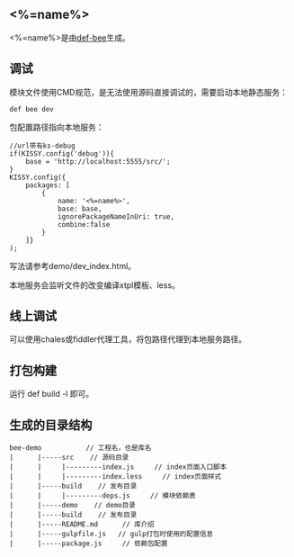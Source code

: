 ## <%=name%>

<%=name%>是由[def-bee](http://def.taobao.net/doc/#@ali/def-bee)生成。

## 调试

模块文件使用CMD规范，是无法使用源码直接调试的，需要启动本地静态服务：

    def bee dev


包配置路径指向本地服务：

    //url带有ks-debug
    if(KISSY.config('debug')){
        base = 'http://localhost:5555/src/';
    }
    KISSY.config({
        packages: [
            {
                name: '<%=name%>',
                base: base,
                ignorePackageNameInUri: true,
                combine:false
            }
        ]}
    );
    
写法请参考demo/dev_index.html。

本地服务会监听文件的改变编译xtpl模板、less。

## 线上调试

可以使用chales或fiddler代理工具，将包路径代理到本地服务路径。

## 打包构建

运行 def build -l 即可。

## 生成的目录结构

    bee-demo           // 工程名，也是库名
    |      |-----src    // 源码目录
    |      |     |---------index.js     // index页面入口脚本
    |      |     |---------index.less     // index页面样式
    |      |-----build    // 发布目录
    |      |     |---------deps.js     // 模块依赖表
    |      |-----demo    // demo目录
    |      |-----build    // 发布目录
    |      |-----README.md      // 库介绍
    |      |-----gulpfile.js   // gulp打包时使用的配置信息
    |      |-----package.js     // 依赖包配置